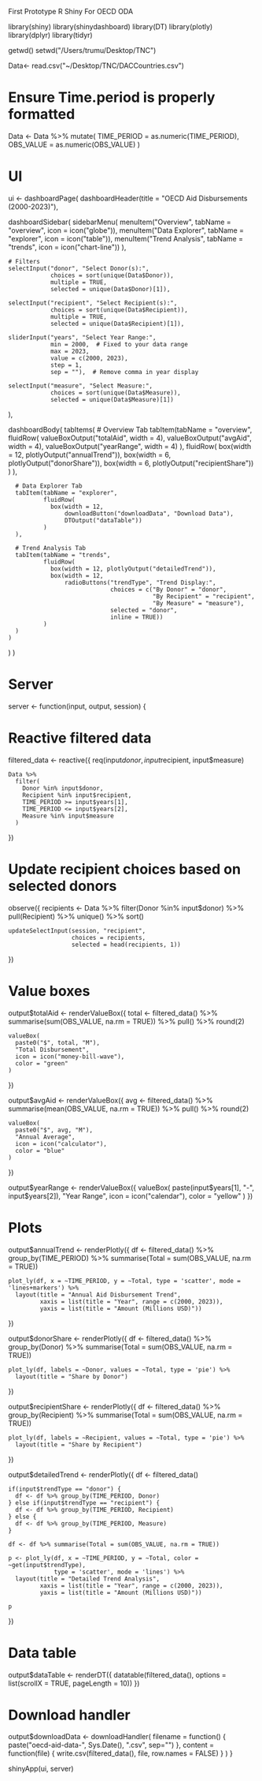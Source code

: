 First Prototype R Shiny For OECD ODA

library(shiny)
library(shinydashboard)
library(DT)
library(plotly)
library(dplyr)
library(tidyr)

getwd()
setwd("/Users/trumu/Desktop/TNC")

Data<- read.csv("~/Desktop/TNC/DACCountries.csv")




# Ensure Time.period is properly formatted
Data <- Data %>%
  mutate(
    TIME_PERIOD = as.numeric(TIME_PERIOD),
    OBS_VALUE = as.numeric(OBS_VALUE)
  )

# UI
ui <- dashboardPage(
  dashboardHeader(title = "OECD Aid Disbursements (2000-2023)"),
  
  dashboardSidebar(
    sidebarMenu(
      menuItem("Overview", tabName = "overview", icon = icon("globe")),
      menuItem("Data Explorer", tabName = "explorer", icon = icon("table")),
      menuItem("Trend Analysis", tabName = "trends", icon = icon("chart-line"))
    ),
    
    # Filters
    selectInput("donor", "Select Donor(s):", 
                choices = sort(unique(Data$Donor)),
                multiple = TRUE,
                selected = unique(Data$Donor)[1]),
    
    selectInput("recipient", "Select Recipient(s):", 
                choices = sort(unique(Data$Recipient)),
                multiple = TRUE,
                selected = unique(Data$Recipient)[1]),
    
    sliderInput("years", "Select Year Range:",
                min = 2000,  # Fixed to your data range
                max = 2023,
                value = c(2000, 2023),
                step = 1,
                sep = ""),  # Remove comma in year display
    
    selectInput("measure", "Select Measure:",
                choices = sort(unique(Data$Measure)),
                selected = unique(Data$Measure)[1])
  ),
  
  dashboardBody(
    tabItems(
      # Overview Tab
      tabItem(tabName = "overview",
              fluidRow(
                valueBoxOutput("totalAid", width = 4),
                valueBoxOutput("avgAid", width = 4),
                valueBoxOutput("yearRange", width = 4)
              ),
              fluidRow(
                box(width = 12, plotlyOutput("annualTrend")),
                box(width = 6, plotlyOutput("donorShare")),
                box(width = 6, plotlyOutput("recipientShare"))
              )
      ),
      
      # Data Explorer Tab
      tabItem(tabName = "explorer",
              fluidRow(
                box(width = 12,
                    downloadButton("downloadData", "Download Data"),
                    DTOutput("dataTable"))
              )
      ),
      
      # Trend Analysis Tab
      tabItem(tabName = "trends",
              fluidRow(
                box(width = 12, plotlyOutput("detailedTrend")),
                box(width = 12,
                    radioButtons("trendType", "Trend Display:",
                                 choices = c("By Donor" = "donor",
                                             "By Recipient" = "recipient",
                                             "By Measure" = "measure"),
                                 selected = "donor",
                                 inline = TRUE))
              )
      )
    )
  )
)

# Server
server <- function(input, output, session) {
  
  # Reactive filtered data
  filtered_data <- reactive({
    req(input$donor, input$recipient, input$measure)
    
    Data %>%
      filter(
        Donor %in% input$donor,
        Recipient %in% input$recipient,
        TIME_PERIOD >= input$years[1],
        TIME_PERIOD <= input$years[2],
        Measure %in% input$measure
      )
  })
  
  # Update recipient choices based on selected donors
  observe({
    recipients <- Data %>%
      filter(Donor %in% input$donor) %>%
      pull(Recipient) %>%
      unique() %>%
      sort()
    
    updateSelectInput(session, "recipient",
                      choices = recipients,
                      selected = head(recipients, 1))
  })
  
  # Value boxes
  output$totalAid <- renderValueBox({
    total <- filtered_data() %>%
      summarise(sum(OBS_VALUE, na.rm = TRUE)) %>%
      pull() %>%
      round(2)
    
    valueBox(
      paste0("$", total, "M"),
      "Total Disbursement",
      icon = icon("money-bill-wave"),
      color = "green"
    )
  })
  
  output$avgAid <- renderValueBox({
    avg <- filtered_data() %>%
      summarise(mean(OBS_VALUE, na.rm = TRUE)) %>%
      pull() %>%
      round(2)
    
    valueBox(
      paste0("$", avg, "M"),
      "Annual Average",
      icon = icon("calculator"),
      color = "blue"
    )
  })
  
  output$yearRange <- renderValueBox({
    valueBox(
      paste(input$years[1], "-", input$years[2]),
      "Year Range",
      icon = icon("calendar"),
      color = "yellow"
    )
  })
  
  # Plots
  output$annualTrend <- renderPlotly({
    df <- filtered_data() %>%
      group_by(TIME_PERIOD) %>%
      summarise(Total = sum(OBS_VALUE, na.rm = TRUE))
    
    plot_ly(df, x = ~TIME_PERIOD, y = ~Total, type = 'scatter', mode = 'lines+markers') %>%
      layout(title = "Annual Aid Disbursement Trend",
             xaxis = list(title = "Year", range = c(2000, 2023)),
             yaxis = list(title = "Amount (Millions USD)"))
  })
  
  output$donorShare <- renderPlotly({
    df <- filtered_data() %>%
      group_by(Donor) %>%
      summarise(Total = sum(OBS_VALUE, na.rm = TRUE))
    
    plot_ly(df, labels = ~Donor, values = ~Total, type = 'pie') %>%
      layout(title = "Share by Donor")
  })
  
  output$recipientShare <- renderPlotly({
    df <- filtered_data() %>%
      group_by(Recipient) %>%
      summarise(Total = sum(OBS_VALUE, na.rm = TRUE))
    
    plot_ly(df, labels = ~Recipient, values = ~Total, type = 'pie') %>%
      layout(title = "Share by Recipient")
  })
  
  output$detailedTrend <- renderPlotly({
    df <- filtered_data()
    
    if(input$trendType == "donor") {
      df <- df %>% group_by(TIME_PERIOD, Donor)
    } else if(input$trendType == "recipient") {
      df <- df %>% group_by(TIME_PERIOD, Recipient)
    } else {
      df <- df %>% group_by(TIME_PERIOD, Measure)
    }
    
    df <- df %>% summarise(Total = sum(OBS_VALUE, na.rm = TRUE))
    
    p <- plot_ly(df, x = ~TIME_PERIOD, y = ~Total, color = ~get(input$trendType),
                 type = 'scatter', mode = 'lines') %>%
      layout(title = "Detailed Trend Analysis",
             xaxis = list(title = "Year", range = c(2000, 2023)),
             yaxis = list(title = "Amount (Millions USD)"))
    
    p
  })
  
  # Data table
  output$dataTable <- renderDT({
    datatable(filtered_data(),
              options = list(scrollX = TRUE, pageLength = 10))
  })
  
  # Download handler
  output$downloadData <- downloadHandler(
    filename = function() {
      paste("oecd-aid-data-", Sys.Date(), ".csv", sep="")
    },
    content = function(file) {
      write.csv(filtered_data(), file, row.names = FALSE)
    }
  )
}

shinyApp(ui, server)
